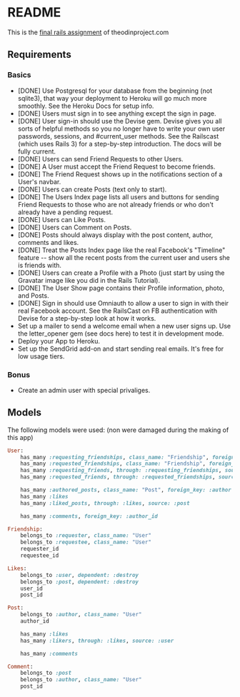 # README
This is the [final rails assignment](http://www.theodinproject.com/ruby-on-rails/final-project) of theodinproject.com

## Requirements

### Basics
* [DONE] Use Postgresql for your database from the beginning (not sqlite3), that way your deployment to Heroku will go much more smoothly. See the Heroku Docs for setup info.
* [DONE] Users must sign in to see anything except the sign in page.
* [DONE] User sign-in should use the Devise gem. Devise gives you all sorts of helpful methods so you no longer have to write your own user passwords, sessions, and #current_user methods. See the Railscast (which uses Rails 3) for a step-by-step introduction. The docs will be fully current.
* [DONE] Users can send Friend Requests to other Users.
* [DONE] A User must accept the Friend Request to become friends.
* [DONE] The Friend Request shows up in the notifications section of a User's navbar.
* [DONE] Users can create Posts (text only to start).
* [DONE] The Users Index page lists all users and buttons for sending Friend Requests to those who are not already friends or who don't already have a pending request.
* [DONE] Users can Like Posts.
* [DONE] Users can Comment on Posts.
* [DONE] Posts should always display with the post content, author, comments and likes.
* [DONE] Treat the Posts Index page like the real Facebook's "Timeline" feature -- show all the recent posts from the current user and users she is friends with.
* [DONE] Users can create a Profile with a Photo (just start by using the Gravatar image like you did in the Rails Tutorial).
* [DONE] The User Show page contains their Profile information, photo, and Posts.
* [DONE] Sign in should use Omniauth to allow a user to sign in with their real Facebook account. See the RailsCast on FB authentication with Devise for a step-by-step look at how it works.
* Set up a mailer to send a welcome email when a new user signs up. Use the letter_opener gem (see docs here) to test it in development mode.
* Deploy your App to Heroku.
* Set up the SendGrid add-on and start sending real emails. It's free for low usage tiers.

### Bonus
* Create an admin user with special privaliges.

## Models
The following models were used: (non were damaged during the making of this app)

```ruby
User:
	has_many :requesting_friendships, class_name: "Friendship", foreign_key: :requestee_id, dependent: :destroy
	has_many :requested_friendships, class_name: "Friendship", foreign_key: :requester_id, dependent: :destroy
	has_many :requesting_friends, through: :requesting_friendships, source: :requester
	has_many :requested_friends, through: :requested_friendships, source: :requestee

	has_many :authored_posts, class_name: "Post", foreign_key: :author
	has_many :likes
	has_many :liked_posts, through: :likes, source: :post

	has_many :comments, foreign_key: :author_id
```

```ruby
Friendship:
	belongs_to :requester, class_name: "User"
	belongs_to :requestee, class_name: "User"
	requester_id
	requestee_id
```

```ruby
Likes:
	belongs_to :user, dependent: :destroy
	belongs_to :post, dependent: :destroy
	user_id
	post_id
```

```ruby
Post:
	belongs_to :author, class_name: "User"
	author_id

	has_many :likes
	has_many :likers, through: :likes, source: :user

	has_many :comments
```

```ruby
Comment:
	belongs_to :post
	belongs_to :author, class_name: "User"
	post_id
```